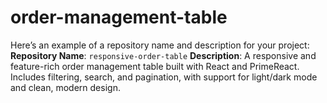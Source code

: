 # order-management-table
Here’s an example of a repository name and description for your project:  **Repository Name**: `responsive-order-table`  **Description**:   A responsive and feature-rich order management table built with React and PrimeReact. Includes filtering, search, and pagination, with support for light/dark mode and clean, modern design.
